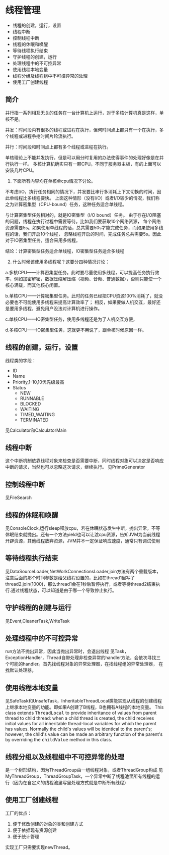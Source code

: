 # 线程管理

+   线程的创建，运行，设置
+   线程中断
+   控制线程中断
+   线程的休眠和唤醒
+   等待线程执行结束
+   守护线程的创建，运行
+   处理线程中的不可控异常
+   使用线程本地变量
+   线程分组及线程组中不可控异常的处理
+   使用工厂创建线程

## 简介

并行指一系列相互无关的任务在一台计算机上运行，对于多核计算机真是这样，单核不是。

并发：时间段内有很多的线程或进程在执行，但何时间点上都只有一个在执行，多个线程或进程争抢时间片轮流执行。

并行：时间段和时间点上都有多个线程或进程在执行。

单核理论上不能并发执行，但是可以用分时复用的办法使得事件的处理好像是在并行执行一样。
多核计算机确实只有一颗CPU。不同于服务器主板，有的上面可以安装几片CPU。

1.  下面所有内容均在单核单cpu情况下讨论。

不考虑I/O，执行任务相同的情况下，并发要比串行多消耗上下文切换的时间，因此单线程比多线程要快。
上面这种情形（没有I/O）或者I/O较少的情况，我们称之为计算密集型（CPU-bound）任务，这种任务适合单线程。

与计算密集型任务相对的，就是IO密集型（I/O bound）任务。
由于存在I/O阻塞的问题，线程在执行过程中需要等待。比如我们要获取10个网络资源，
每个网络资源需要5s。如果使用单线程的话，总共需要50s才能完成任务，而如果使用多线程的话，我们开启10个线程，
忽略线程开启的时间，完成任务总共需要5s。因此对于IO密集型任务，适合采用多线程。

结论：计算密集型任务适合单线程，IO密集型任务适合多线程

2.  什么时候该使用多线程呢？这要分四种情况讨论：

a.多核CPU——计算密集型任务。此时要尽量使用多线程，可以提高任务执行效率，例如加密解密，数据压缩解压缩（视频、音频、普通数据），否则只能使一个核心满载，而其他核心闲置。

b.单核CPU——计算密集型任务。此时的任务已经把CPU资源100%消耗了，就没必要也不可能使用多线程来提高计算效率了；
相反，如果要做人机交互，最好还是要用多线程，避免用户没法对计算机进行操作。

c.单核CPU——IO密集型任务，使用多线程还是为了人机交互方便，

d.多核CPU——IO密集型任务，这就更不用说了，跟单核时候原因一样。

## 线程的创建，运行，设置

线程类的字段：
+   ID
+   Name
+   Priority,1-10,10优先级最高
+   Status
    +   NEW
    +   RUNNABLE
    +   BLOCKED
    +   WAITING
    +   TIMED_WAITING
    +   TERMINATED
    
见Calculator和CalculatorMain

## 线程中断

这个中断机制依靠线程对象来检查是否需要中断，同时线程对象可以决定是否响应中断的请求，当然也可以忽略这次请求，继续执行。
见PrimeGenerator

## 控制线程中断

见FileSearch

## 线程的休眠和唤醒

见ConsoleClock,运行sleep释放cpu，若在休眠状态发生中断，抛出异常，不等休眠结束就抛出。还有一个方法yield也可以让渡cpu资源，告知JVM为当前线程
开辟资源，其他线程放弃资源，JVM并不一定保证响应速度，通常只有调试使用

## 等待线程执行结束

见DataSourceLoader,NetWorkConnectionsLoader,join方法有两个重载版本，注意后面的那个时间参数是给父线程设置的，比如在thread1里写了
thread2.join(1000)，那么thread1会在1秒后暂停执行，或者等待thread2结束执行.通过线程状态，可以知道是由于哪一个导致停止执行。

## 守护线程的创建与运行

见Event,CleanerTask,WriteTask

## 处理线程中的不可控异常

run方法不抛出异常，因此当抛出异常时，会退出线程
见Task，ExceptionHandler，Thread自带处理非检查异常的handler方法，会依次寻找三个可能的handler。首先找线程对象的异常处理器，在找线程组的异常处理器，
在找默认处理器。

## 使用线程本地变量

见SafeTask和UnsafeTask，InheritableThreadLocal类能实现从线程的创建线程上继承本地变量的功能。即如果A创建了B线程，B也拥有A线程的本地变量。
This class extends <tt>ThreadLocal</tt> to provide inheritance of values
  from parent thread to child thread: when a child thread is created, the
  child receives initial values for all inheritable thread-local variables
  for which the parent has values.  Normally the child's values will be
  identical to the parent's; however, the child's value can be made an
  arbitrary function of the parent's by overriding the <tt>childValue</tt>
  method in this class.
  
## 线程分组以及线程组中不可控异常的处理

是一个树形结构，因为ThreadGroup由一组线程对象，或者ThreadGroup构成
见MyThreadGroup，ThreadGroupTask，一个异常中断了线程池里所有线程的运行（因为在自定义的线程池里写里处理方式就是中断所有线程）

## 使用工厂创建线程

工厂的优点：
1.  便于修改创建的对象的类和创建方式
2.  便于依据现有资源创建
3.  便于统计管理

实现工厂只需要实现newThread。